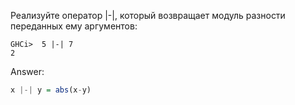 Реализуйте оператор |-|, который возвращает модуль разности переданных ему аргументов:

```
GHCi>  5 |-| 7
2
```
Answer:

```haskell
x |-| y = abs(x-y)
```
